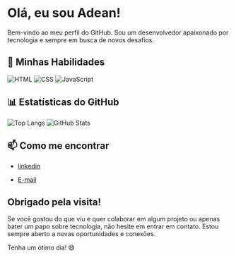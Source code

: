 # Olá, eu sou Adean!

Bem-vindo ao meu perfil do GitHub. Sou um desenvolvedor apaixonado por tecnologia e sempre em busca de novos desafios.


## 🚀 Minhas Habilidades
![HTML](https://img.shields.io/badge/HTML-Expert-green)
![CSS](https://img.shields.io/badge/CSS-Expert-green)
![JavaScript](https://img.shields.io/badge/JavaScript-Intermediate-yellow)

## 📊 Estatísticas do GitHub
![Top Langs](https://github-readme-stats.vercel.app/api/top-langs/?username=Adean228&layout=compact&theme=radical)
![GitHub Stats](https://github-readme-stats.vercel.app/api?username=Adean228&show_icons=true&theme=radical)

## 📫 Como me encontrar
- [linkedin](www.linkedin.com/in/adean-salles)


- [E-mail](adeansallessilva@gmail.com)

## Obrigado pela visita!

Se você gostou do que viu e quer colaborar em algum projeto ou apenas bater um papo sobre tecnologia, não hesite em entrar em contato. Estou sempre aberto a novas oportunidades e conexões.

Tenha um ótimo dia! 😄


